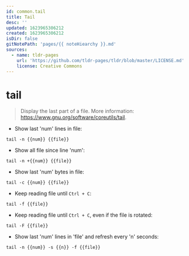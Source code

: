 ```yaml
---
id: common.tail
title: Tail
desc: ''
updated: 1623965306212
created: 1623965306212
isDir: false
gitNotePath: 'pages/{{ noteHiearchy }}.md'
sources:
  - name: tldr-pages
    url: 'https://github.com/tldr-pages/tldr/blob/master/LICENSE.md'
    license: Creative Commons
---
```

# tail

> Display the last part of a file.
> More information: <https://www.gnu.org/software/coreutils/tail>.

- Show last 'num' lines in file:

`tail -n {{num}} {{file}}`

- Show all file since line 'num':

`tail -n +{{num}} {{file}}`

- Show last 'num' bytes in file:

`tail -c {{num}} {{file}}`

- Keep reading file until `Ctrl + C`:

`tail -f {{file}}`

- Keep reading file until `Ctrl + C`, even if the file is rotated:

`tail -F {{file}}`

- Show last 'num' lines in 'file' and refresh every 'n' seconds:

`tail -n {{num}} -s {{n}} -f {{file}}`

